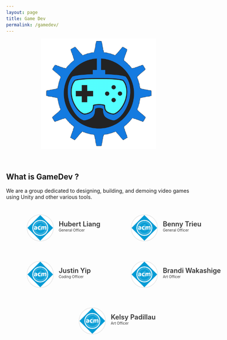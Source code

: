 ```yaml
---
layout: page
title: Game Dev
permalink: /gamedev/
---
```


<center>
	<figure class="full">
	  <img height="300px" src="/assets/img/logos/GAMEDEV.png" title="Game Dev" alt="Game Dev Logo">
	</figure>
</center>
<br>

## What is GameDev ?

We are a group dedicated to designing, building, and demoing video games using Unity and other various tools. 

<style>
	#officers-container {
		width: 130%;
		max-width: 900px;
		padding: 0 20px;
		box-sizing: border-box;
		margin: auto;
		text-align: center;
	}	
	#officers-container .officer {
		width: 280px;
		height: 100px;
		display: inline-block;
		color: #333;
		text-align: left;
		transition: transform .1s;
	}
	#officers-container .officer img {
		margin: 25px 10px;
		height: 70px;
		width: 70px;
		border: 2px solid #eaeaea;
		display: inline-block;
		border-radius: 50%;
	}
	#officers-container .officer .info {
		display: inline-block;
		vertical-align: top;
		width: 180px;
	}
	#officers-container .officer .info h2 {
		margin: 0;
		padding: 0;
		margin-top: 35px;
		font-weight: 600;
		display: inline-block;
		font-size: 1.3em;
		line-height: 1.8em;
		/* Font-Family Missing */
	}
	#officers-container .officer .info p {
		display: inline-block;
	 	/* Font-Family Missing */
	 	margin: 0;
	 	margin-top: -5px;
	 	font-size: .7em;
	 	vertical-align: top;
	}
</style>

<div id="officers-container">
	<div class="officer">
		<img src="/assets/img/officers/placehold.png" alt="Hubert Liang">
		<div class="info">
			<h2>Hubert Liang</h2>
			<br>
			<p>General Officer</p>
		</div>
	</div>
	<div class="officer">
		<img src="/assets/img/officers/placehold.png" alt="Benny Trieu">
		<div class="info">
			<h2>Benny Trieu</h2>
			<br>
			<p>General Officer</p>
		</div>
	</div>
	<div class="officer">
		<img src="/assets/img/officers/placehold.png" alt="Justin Yip">
		<div class="info">
			<h2>Justin Yip</h2>
			<br>
			<p>Coding Officer</p>
		</div>
	</div>
	<div class="officer">
		<img src="/assets/img/officers/placehold.png" alt="Brandi Wakashige">
		<div class="info">
			<h2>Brandi Wakashige</h2>
			<br>
			<p>Art Officer</p>
		</div>
	</div>
	<div class="officer">
		<img src="/assets/img/officers/placehold.png" alt="Kelsy Padilla">
		<div class="info">
			<h2>Kelsy Padillau</h2>
			<br>
			<p>Art Officer</p>
		</div>
	</div>
</div>

<br>

